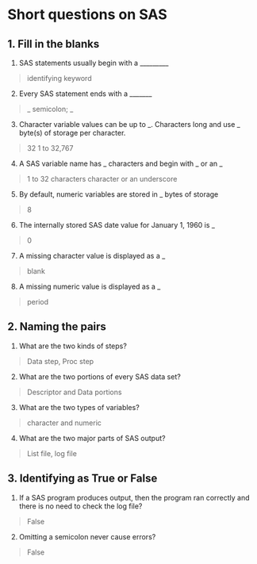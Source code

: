 # Short questions on SAS

## 1. Fill in the blanks

1. SAS statements usually begin with a _________

> identifying keyword

2. Every SAS statement ends with a _______

> _ semicolon; _

3. Character variable values can be up to _. Characters long and use _ byte(s) of storage per character. 

> 32 
> 1 to 32,767 

4. A SAS variable name has _ characters and begin with _ or an _ 

> 1 to 32 characters
> character or an underscore

5. By default, numeric variables are stored in _ bytes of storage

> 8

6. The internally stored SAS date value for January 1, 1960 is _

> 0

7. A missing character value is displayed as a _ 

> blank

8. A missing numeric value is displayed as a _

> period


## 2. Naming the pairs

1. What are the two kinds of steps?

> Data step, Proc step

2. What are the two portions of every SAS data set? 

> Descriptor and Data portions

3. What are the two types of variables?

> character and numeric

4. What are the two major parts of SAS output?

> List file, log file


## 3. Identifying as True or False

1. If a SAS program produces output, then the program ran correctly and there is no need to check the log file? 

> False

2. Omitting a semicolon never cause errors?

> False